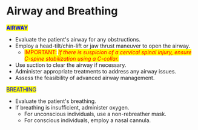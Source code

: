 # Airway and Breathing

<mark style="color:blue;">**AIRWAY**</mark>

* Evaluate the patient's airway for any obstructions.
* Employ a head-tilt/chin-lift or jaw thrust maneuver to open the airway.
  * <mark style="color:red;">IMPORTANT:</mark> _<mark style="color:red;">If there is suspicion of a cervical spinal injury, ensure C-spine stabilization using a C-collar.</mark>_
* Use suction to clear the airway if necessary.
* Administer appropriate treatments to address any airway issues.
* Assess the feasibility of advanced airway management.

<mark style="color:blue;">BREATHING</mark>

* Evaluate the patient's breathing.
* If breathing is insufficient, administer oxygen.
  * For unconscious individuals, use a non-rebreather mask.
  * For conscious individuals, employ a nasal cannula.

